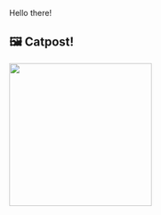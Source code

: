 Hello there!



## 🖼️ Catpost!

<sub>
    <img src="https://cdn2.thecatapi.com/images/R7zQUHfSP.jpg" height="256">
</sub>


